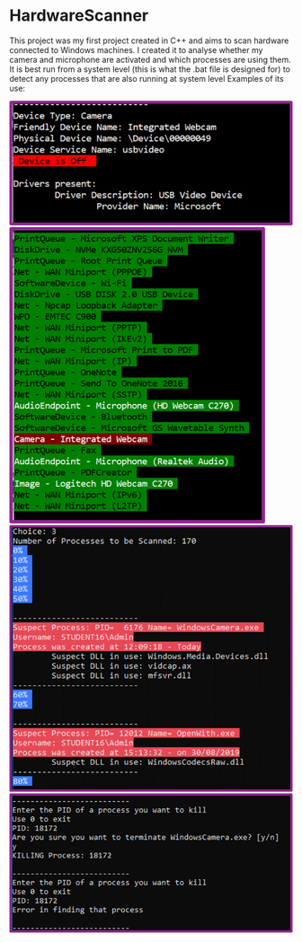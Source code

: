 # HardwareScanner
This project was my first project created in C++ and aims to scan hardware connected to Windows machines.
I created it to analyse whether my camera and microphone are activated and which processes are using them.
It is best run from a system level (this is what the .bat file is designed for) to detect any processes that are also running at system level
Examples of its use:

![DeviceLight1](/Screenshots/DeviceLight1.png)
![DeviceLight2](/Screenshots/DeviceLight2.png)
![ProcessUsage1](/Screenshots/ProcessUsage1.png)
![ProcessKill1](/Screenshots/ProcessKill1.png)
